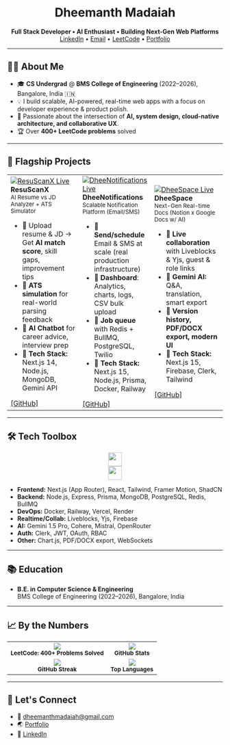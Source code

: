 
<h1 align="center">Dheemanth Madaiah</h1>
<p align="center">
  <b>Full Stack Developer • AI Enthusiast • Building Next-Gen Web Platforms</b><br/>
  <a href="https://www.linkedin.com/in/dheemanth-madaiah-484a43327/">LinkedIn</a> • 
  <a href="mailto:dheemanthmadaiah@gmail.com">Email</a> • 
  <a href="https://leetcode.com/u/dhee_vampire/">LeetCode</a> • 
  <a href="https://dheemanthmadaiah.vercel.app/">Portfolio</a>
</p>

<hr/>

## 🧑‍💻 About Me

- 🎓 **CS Undergrad** @ **BMS College of Engineering** (2022–2026), Bangalore, India 🇮🇳
- 💡 I build scalable, AI-powered, real-time web apps with a focus on developer experience & product polish.
- 🚀 Passionate about the intersection of **AI, system design, cloud-native architecture, and collaborative UX**.
- 🏆 Over **400+ LeetCode problems** solved 

<hr/>

## 🚩 Flagship Projects

<table align="center" cellpadding="10">
<tr>
  <td width="33%">
    <a href="https://resuscanx.vercel.app/">
      <img src="https://img.shields.io/badge/Live_App-Vercel-000?style=for-the-badge&logo=vercel" alt="ResuScanX Live"/>
    </a>
    <br/>
    <b>ResuScanX</b>
    <br/><sub>AI Resume vs JD Analyzer + ATS Simulator</sub>
    <ul>
      <li>🔹 Upload resume & JD → Get <b>AI match score</b>, skill gaps, improvement tips</li>
      <li>🔹 <b>ATS simulation</b> for real-world parsing feedback</li>
      <li>🔹 <b>AI Chatbot</b> for career advice, interview prep</li>
      <li>🔹 <b>Tech Stack:</b> Next.js 14, Node.js, MongoDB, Gemini API</li>
    </ul>
    <a href="https://github.com/dheemanthm2004/ResuScanX">[GitHub]</a>
  </td>
  <td width="33%">
    <a href="https://dheenotifications.vercel.app/">
      <img src="https://img.shields.io/badge/Live_App-Vercel-000?style=for-the-badge&logo=vercel" alt="DheeNotifications Live"/>
    </a>
    <br/>
    <b>DheeNotifications</b>
    <br/><sub>Scalable Notification Platform (Email/SMS)</sub>
    <ul>
      <li>🔹 <b>Send/schedule</b> Email & SMS at scale (real production infrastructure)</li>
      <li>🔹 <b>Dashboard</b>: Analytics, charts, logs, CSV bulk upload</li>
      <li>🔹 <b>Job queue</b> with Redis + BullMQ, PostgreSQL, Twilio</li>
      <li>🔹 <b>Tech Stack:</b> Next.js 15, Node.js, Prisma, Docker, Railway</li>
    </ul>
    <a href="https://github.com/dheemanthm2004/notification_system">[GitHub]</a>
  </td>
  <td width="33%">
    <a href="https://dheespace.vercel.app/">
      <img src="https://img.shields.io/badge/Live_App-Vercel-000?style=for-the-badge&logo=vercel" alt="DheeSpace Live"/>
    </a>
    <br/>
    <b>DheeSpace</b>
    <br/><sub>Next-Gen Real-time Docs (Notion x Google Docs w/ AI)</sub>
    <ul>
      <li>🔹 <b>Live collaboration</b> with Liveblocks & Yjs, guest & role links</li>
      <li>🔹 <b>Gemini AI:</b> Q&A, translation, smart export</li>
      <li>🔹 <b>Version history, PDF/DOCX export, modern UI</b></li>
      <li>🔹 <b>Tech Stack:</b> Next.js 15, Firebase, Clerk, Tailwind</li>
    </ul>
    <a href="https://github.com/dheemanthm2004/DheeSpace">[GitHub]</a>
  </td>
</tr>
</table>

<hr/>

## 🛠 Tech Toolbox

<p align="center">
  <img src="https://skillicons.dev/icons?i=ts,js,react,nextjs,nodejs,express,mongodb,postgres,redis,docker,tailwind,prisma,vercel,git,github" height="32"/>
  <br/>
  <img src="https://skillicons.dev/icons?i=ai,py" height="32"/>
</p>

- **Frontend:** Next.js (App Router), React, Tailwind, Framer Motion, ShadCN
- **Backend:** Node.js, Express, Prisma, MongoDB, PostgreSQL, Redis, BullMQ
- **DevOps:** Docker, Railway, Vercel, Render
- **Realtime/Collab:** Liveblocks, Yjs, Firebase
- **AI:** Gemini 1.5 Pro, Cohere, Mistral, OpenRouter
- **Auth:** Clerk, JWT, OAuth, RBAC
- **Other:** Chart.js, PDF/DOCX export, WebSockets

<hr/>

## 📚 Education

- **B.E. in Computer Science & Engineering**  
  BMS College of Engineering (2022–2026), Bangalore, India



<hr/>

## 📈 By the Numbers

<table align="center">
  <tr>
    <td align="center">
      <img src="https://leetcard.jacoblin.cool/dhee_vampire?theme=unicorn&ext=contest"/>
      <br/>
      <sub><b>LeetCode: 400+ Problems Solved</b></sub>
    </td>
    <td align="center">
      <img src="https://github-readme-stats.vercel.app/api?username=dheemanthm2004&show_icons=true&theme=tokyonight" />
      <br/>
      <sub><b>GitHub Stats</b></sub>
    </td>
  </tr>
  <tr>
    <td align="center">
      <img src="https://github-readme-streak-stats.herokuapp.com/?user=dheemanthm2004&theme=tokyonight" />
      <br/>
      <sub><b>GitHub Streak</b></sub>
    </td>
    <td align="center">
      <img src="https://github-readme-stats.vercel.app/api/top-langs/?username=dheemanthm2004&layout=compact&theme=tokyonight" />
      <br/>
      <sub><b>Top Languages</b></sub>
    </td>
  </tr>
</table>


<hr/>

## 💬 Let's Connect

- 📧 [dheemanthmadaiah@gmail.com](mailto:dheemanthmadaiah@gmail.com)
- 🌏 [Portfolio](https://dheemanthmadaiah.vercel.app/)
- 💼 [LinkedIn](https://www.linkedin.com/in/dheemanth-madaiah-484a43327/)


